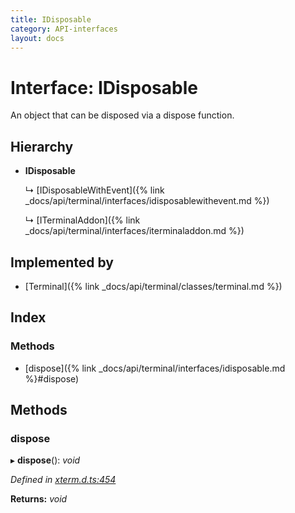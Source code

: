 ```yaml
---
title: IDisposable
category: API-interfaces
layout: docs
---
```



# Interface: IDisposable

An object that can be disposed via a dispose function.

## Hierarchy

* **IDisposable**

  ↳ [IDisposableWithEvent]({% link _docs/api/terminal/interfaces/idisposablewithevent.md %})

  ↳ [ITerminalAddon]({% link _docs/api/terminal/interfaces/iterminaladdon.md %})

## Implemented by

* [Terminal]({% link _docs/api/terminal/classes/terminal.md %})

## Index

### Methods

* [dispose]({% link _docs/api/terminal/interfaces/idisposable.md %}#dispose)

## Methods

###  dispose

▸ **dispose**(): *void*

*Defined in [xterm.d.ts:454](https://github.com/xtermjs/xterm.js/blob/5.5.0/typings/xterm.d.ts#L454)*

**Returns:** *void*
